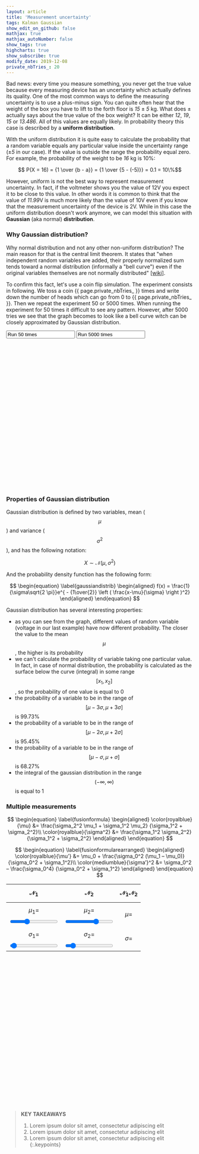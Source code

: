 ```yaml
---
layout: article
title: 'Measurement uncertainty'
tags: Kalman Gaussian
show_edit_on_github: false
mathjax: true
mathjax_autoNumber: false
show_tags: true
highcharts: true
show_subscribe: true
modify_date: 2019-12-08
private_nbTries_: 20
---
```


Bad news: every time you measure something, you never get the true value because every measuring device has an uncertainty which actually defines its quality. <!--more-->
One of the most common ways to define the measuring uncertainty is to use a plus-minus sign. You can quite often hear that the weight of the box you have to lift to the forth floor is *15* ± *5* kg. What does ± actually says about the true value of the box weight? It can be either *12*, *19*, *15* or *13.486*. All of this values are equally likely. In probability theory this case is described by a **uniform distribution**. 

<!-- It may also be referred to as rectangular distribution. In order to say that the variable $$X$$ takes its value from the uniform distribution with the range $$[a,b]$$ we will use the following notation: $$ X \sim U(a,b) $$ -->

With the uniform distribution it is quite easy to calculate the probability that a random variable equals any particular value inside the uncertainty range (±*5* in our case). If the value is outside the range the probability equal zero. For example, the probability of the weight to be *16* kg is 10%:

$$ P(X = 16) = {1 \over {b - a}} = {1 \over {5 - (-5)}} = 0.1 = 10\%$$

<!-- The probability that a normal random variable X equals any particular value is 0. -->

However, uniform is not the best way to represent measurement uncertainty. In fact, if the voltmeter shows you the value of 12V you expect it to be close to this value. In other words it is common to think that the value of *11.99*V is much more likely than the value of 10V even if you know that the measurement uncertainty of the device is 2V. While in this case the uniform distribution doesn't work anymore, we can model this situation with **Gaussian** (aka normal) **distribution**.

### Why Gaussian distribution?

Why normal distribution and not any other non-uniform distribution? The main reason for that is the central limit theorem. It states that "when independent random variables are added, their properly normalized sum tends toward a normal distribution (informally a "bell curve") even if the original variables themselves are not normally distributed" [\[wiki\]](https://en.wikipedia.org/wiki/Central_limit_theorem).

To confirm this fact, let's use a coin flip simulation. The experiment consists in following. We toss a coin {{ page.private_nbTries_ }} times and write down the number of heads which can go from 0 to {{ page.private_nbTries_ }}. Then we repeat the experiment 50 or 5000 times. When running the experiment for 50 times it difficult to see any pattern. However, after 5000 tries we see that the graph becomes to look like a bell curve witch can be closely approximated by Gaussian distribution.

<input type="btnBlue" onclick="simulateGauss(50)"   value="Run 50 times"   readonly="readonly"/>
<input type="btnBlue" onclick="simulateGauss(5000)" value="Run 5000 times" readonly="readonly"/>
<div id="gaussSimulation" style="width:100%; height:400px;"></div>
<script>
{
  var nbTries = {{ page.private_nbTries_ }};
  var data = new Array(nbTries+1).fill(0);
  var labels = new Array(nbTries+1).fill(0);
  for (var i = 0; i < nbTries+1; i++) labels[i] = i;

  var headerPostFix = "/" + nbTries + " flipping heads";
  var myChartSimu = Highcharts.chart('gaussSimulation', {
    chart: {
      type: 'column'
    },
    title: {
      text:''
    },
    credits: {
      enabled: true
    },
    xAxis: {
      categories: labels,
      gridLineWidth: 1,
    },
    yAxis: {
      min: 0,
      gridLineWidth: 1,
      title: {
        text: 'Number of experiments'
      }
    },
    tooltip: {
      headerFormat: '<span style="font-size:12px">{point.key}' + headerPostFix + '</span><table>',
      pointFormat: '<tr><td style="color:{series.color};padding:0">Number of outcomes: </td>' +
        '<td style="padding:0"><b>{point.y:.0f}</b></td></tr>',
      footerFormat: '</table>',
      shared: true,
      useHTML: true
    },
    plotOptions: {
      column: {
        pointPadding: 0.01,
        borderWidth: 1
      }
    },
    series: [{
      name: 'Number of heads',
      data: data,
      color: '#5bc0de'
    },{
      name: 'Probability density function',
      type: 'spline',
      dashStyle: 'DashDot',
      color: '#1d7892',
      data: data,
      tooltip: {
        pointFormat: ""
      }
    }]
  });

  function runSimulation(nTimes) {
    var out = 0;
    for (var i = 0; i < nbTries; i++) {
      var heads = Math.random() >= 0.5;
      if (heads) out++;
    }
    return out;
  }

  function simulateGauss(nbRuns) {
    data = new Array(nbTries+1).fill(0);
    for (var i = 0; i < nbRuns; i++) {
      var res = runSimulation(nbTries);
      data[res]++;
    }
    var yMax = (nbRuns == 50) ? 15 : 1250;
    myChartSimu.series[0].setData(data);
    myChartSimu.yAxis[0].update({
      max: yMax
    })
    myChartSimu.series[1].setData(data);
    myChartSimu.redraw();
  }

  simulateGauss(5000)
  }
</script>

### Properties of Gaussian distribution

Gaussian distribution is defined by two variables, mean ($$\mu$$) and variance ($$\sigma^2$$), and has the following notation:

$$ X \sim \mathcal{N}(\mu,\,\sigma^{2}) $$

And the probability density function has the following form:

$$
\begin{equation} \label{gaussiandistrib} 
\begin{aligned} 
f(x) = \frac{1}{\sigma\sqrt{2 \pi}}e^{ - {1\over{2}} \left ( \frac{x-\mu}{\sigma} \right )^2}
\end{aligned} 
\end{equation}
$$

Gaussian distribution has several interesting properties:
* as you can see from the graph, different values of random variable (voltage in our last example) have now different probability. The closer the value to the mean $$\mu$$, the higher is its probability
* we can't calculate the probability of variable taking one particular value. In fact, in case of normal distribution, the probability is calculated as the surface
below the curve (integral) in some range $$[x_1,x_2]$$, so the probability of one value is equal to 0
* the probability of a variable to be in the range of $$[\mu-3\sigma,\mu+3\sigma]$$ is 99.73%
* the probability of a variable to be in the range of $$[\mu-2\sigma,\mu+2\sigma]$$ is 95.45%
* the probability of a variable to be in the range of $$[\mu-\sigma,\mu+\sigma]$$ is 68.27%
* the integral of the gaussian distribution in the range $$(-\infty,\infty)$$ is equal to 1




### Multiple measurements

$$
\begin{equation} \label{fusionformula} 
\begin{aligned} 
\color{royalblue}{\mu} &= \frac{\sigma_2^2 \mu_1 + \sigma_1^2 \mu_2} {\sigma_1^2 + \sigma_2^2}\\ 
\color{royalblue}{\sigma^2} &= \frac{\sigma_1^2 \sigma_2^2} {\sigma_1^2 + \sigma_2^2} 
\end{aligned} 
\end{equation}
$$

$$
\begin{equation} \label{fusionformularearranged} 
\begin{aligned} 
\color{royalblue}{\mu’} &= \mu_0 + \frac{\sigma_0^2 (\mu_1 – \mu_0)} {\sigma_0^2 + \sigma_1^2}\\ 
\color{mediumblue}{\sigma’}^2 &= \sigma_0^2 – \frac{\sigma_0^4} {\sigma_0^2 + \sigma_1^2} 
\end{aligned} 
\end{equation}
$$

| $$ \mathcal{N}_1 $$ | $$ \mathcal{N}_2 $$| $$ \mathcal{N}_1 \mathcal{N}_2 $$ |
|:----:|:----:|:----:|
| $$\mu_1 = $$ <output id="mean1value"></output> <input class="slider" style="background: #70D6FF;" type="range" id="mean1"  min="2" max="8" step="0.01" value="4"   oninput="updateGauss1()"> | $$\mu_2 = $$ <output id="mean2value"></output> <input class="slider" style="background: #F4E773;" type="range" id="mean2"  min="2" max="8" step="0.01" value="6"   oninput="updateGauss2()"> | $$ \mu = $$ <b><output id="meanRvalue"></output></b> |
| $$\sigma_1 = $$ <output id="sigma1value"></output> <input class="slider" style="background: #70D6FF;" type="range" id="sigma1" min="0.2" max="2" step="0.01" value="0.25" oninput="updateGauss1()"> | $$\sigma_2 = $$ <output id="sigma2value"></output> <input class="slider" style="background: #F4E773;" type="range" id="sigma2" min="0.2" max="2" step="0.01" value="0.4" oninput="updateGauss2()"> | $$ \sigma = $$ <b><output id="sigmaRvalue"></output></b>|

<div id="gaussCombination" style="width:100%; height:400px;"></div>
<script>
{
  var mean1,mean2,sigma1,sigma2,mean,sigma;
  var nbPoints = 18;
  var yMin = 0;
  var yMax = 3;
  var colors = ['#70D6FF', '#F4E773', '#E56399'];
  var myChart = Highcharts.chart('gaussCombination', {
    chart: {
        type: 'areaspline',
        animation: false
    },
    title: {
        text: ''
    },
    credits: {
      enabled: true
    },
    xAxis: {
      min: 2,
      max: 8,
      gridLineWidth: 1
    },
    yAxis: {
        title: {
            text: ''
        },
        min: yMin,
        max: yMax
    },
    tooltip: {
      headerFormat: '<span style="font-size:12px">x = {point.x:.3f}</span></br>',
      pointFormat: '<span style="font-size:12px">f(x) = {point.y:.3f}</span>',
      shared: false,
      useHTML: true
    },
    plotOptions: {
      series: {
        marker: {
          enabled: false
        }
      }
    },
    navigator: {
      series: {
        label: {
          enabled: false
        }
      }
    },
    series: [{
        dashStyle: 'shortdot',
        shadow: false,
        useHTML: true,
        name: '<span id="MJXc-Node-238" class="mjx-msubsup"><span class="mjx-base" style="margin-right: -0.159em;"><span id="MJXc-Node-239" class="mjx-texatom"><span id="MJXc-Node-240" class="mjx-mrow"><span id="MJXc-Node-241" class="mjx-mi"><span class="mjx-char MJXc-TeX-cal-R" style="padding-top: 0.505em; padding-bottom: 0.354em; padding-right: 0.159em;">N</span></span></span></span></span><span class="mjx-sub" style="font-size: 100%; vertical-align: -0.212em; padding-right: 0.071em;"><span id="MJXc-Node-242" class="mjx-mn" style=""><span class="mjx-char MJXc-TeX-main-R" style="padding-top: 0.354em; padding-bottom: 0.354em;">1</span></span></span></span>',
        color: colors[0],
        data: [],
    }, {
        dashStyle: 'shortdot',
        shadow: false,
        useHTML: true,
        name: '<span id="MJXc-Node-238" class="mjx-msubsup"><span class="mjx-base" style="margin-right: -0.159em;"><span id="MJXc-Node-239" class="mjx-texatom"><span id="MJXc-Node-240" class="mjx-mrow"><span id="MJXc-Node-241" class="mjx-mi"><span class="mjx-char MJXc-TeX-cal-R" style="padding-top: 0.505em; padding-bottom: 0.354em; padding-right: 0.159em;">N</span></span></span></span></span><span class="mjx-sub" style="font-size: 100%; vertical-align: -0.212em; padding-right: 0.071em;"><span id="MJXc-Node-242" class="mjx-mn" style=""><span class="mjx-char MJXc-TeX-main-R" style="padding-top: 0.354em; padding-bottom: 0.354em;">2</span></span></span></span>',
        color: colors[1],
        data: []
    }, {
        useHTML: true,
        name: '<span id="MJXc-Node-238" class="mjx-msubsup"><span class="mjx-base" style="margin-right: -0.159em;"><span id="MJXc-Node-239" class="mjx-texatom"><span id="MJXc-Node-240" class="mjx-mrow"><span id="MJXc-Node-241" class="mjx-mi"><span class="mjx-char MJXc-TeX-cal-R" style="padding-top: 0.505em; padding-bottom: 0.354em; padding-right: 0.159em;">N</span></span></span></span></span><span class="mjx-sub" style="font-size: 100%; vertical-align: -0.212em; padding-right: 0.071em;"><span id="MJXc-Node-242" class="mjx-mn" style=""><span class="mjx-char MJXc-TeX-main-R" style="padding-top: 0.354em; padding-bottom: 0.354em;">1</span></span></span></span><span id="MJXc-Node-238" class="mjx-msubsup"><span class="mjx-base" style="margin-right: -0.159em;"><span id="MJXc-Node-239" class="mjx-texatom"><span id="MJXc-Node-240" class="mjx-mrow"><span id="MJXc-Node-241" class="mjx-mi"><span class="mjx-char MJXc-TeX-cal-R" style="padding-top: 0.505em; padding-bottom: 0.354em; padding-right: 0.159em;">N</span></span></span></span></span><span class="mjx-sub" style="font-size: 100%; vertical-align: -0.212em; padding-right: 0.071em;"><span id="MJXc-Node-242" class="mjx-mn" style=""><span class="mjx-char MJXc-TeX-main-R" style="padding-top: 0.354em; padding-bottom: 0.354em;">2</span></span></span></span>',
        lineWidth: 2,
        color: colors[2],
        data: []
    },{
      showInLegend:false, 
      name: 'mu_1',
      color: colors[0],
      type:'line',
      dashStyle: 'shortdash',
      lineWidth: 2,
      dataLabels: { 
        enabled: false,
        color:'black',
        crop:false,
        overflow:'none',
        x: 25, 
        y: 35,
        formatter: function() {
          return mean1.toFixed(2);
        }
      }
    },{
      showInLegend:false, 
      name: 'mu_2',
      color: colors[1],
      type:'line',
      dashStyle: 'shortdash',
      lineWidth: 2,
      dataLabels: { 
        enabled: false,
        color:'black',
        crop:false,
        overflow:'none',
        x: 25, 
        y: 35,
        formatter: function() {
          return mean2.toFixed(2);
        }
      }
    },{
      showInLegend:false, 
      name: 'mu_2',
      color: colors[2],
      type:'line',
      dashStyle: 'shortdash',
      lineWidth: 2,
      dataLabels: { 
        enabled: false,
        color:'black',
        crop:false,
        overflow:'none',
        x: 25, 
        y: 35,
        formatter: function() {
          return mean.toFixed(2);
        }
      }
    }]
  });

  function estimateGauss(mean,sigma){
    data = [];
    var sigmasigma2 = 2*sigma*sigma;
    var scale = 1.0/(sigma*Math.sqrt(2*Math.PI));
    for (var i = 0; i < nbPoints; ++i){
      var x = -4*sigma + mean + i*8*sigma/nbPoints;
      var y = scale * Math.exp(-Math.pow(x-mean,2)/sigmasigma2);

      data.push({
        x: x,
        y: y,
      })
    }
    return data;
  }

  function updateGauss1(){
    mean1  = parseFloat(document.getElementById("mean1").value);
    sigma1 = parseFloat(document.getElementById("sigma1").value);

    document.getElementById('mean1value').value = mean1.toFixed(3);
    document.getElementById('sigma1value').value = sigma1.toFixed(3);

    data1 = estimateGauss(mean1,sigma1);
    myChart.series[0].setData(data1,false);
    myChart.series[0].redraw(false);
    myChart.series[3].setData([{x:mean1,y:yMin},{x:mean1,y:yMax, dataLabels: { enabled: true }}],false);
    myChart.series[3].redraw(false);

    updateGaussProduct();
  }

  function updateGauss2(){
    mean2  = parseFloat(document.getElementById("mean2").value);
    sigma2 = parseFloat(document.getElementById("sigma2").value);

    document.getElementById('mean2value').value = mean2.toFixed(3);
    document.getElementById('sigma2value').value = sigma2.toFixed(3);

    data2 = estimateGauss(mean2,sigma2);
    myChart.series[1].setData(data2,false);
    myChart.series[1].redraw(false);
    myChart.series[4].setData([{x:mean2,y:yMin},{x:mean2,y:yMax, dataLabels: { enabled: true }}],false);
    myChart.series[4].redraw(false);
    updateGaussProduct();
  }

  function updateGaussProduct(){
    sigma22 = sigma2 * sigma2; 
    sigma12 = sigma1 * sigma1;
    mean = (sigma22 * mean1 + sigma12 * mean2) / (sigma22 + sigma12);
    sigma = Math.sqrt((sigma22 * sigma12) / (sigma22 + sigma12));

    document.getElementById('meanRvalue').value = mean.toFixed(3);
    document.getElementById('sigmaRvalue').value = sigma.toFixed(3);

    dataR = estimateGauss(mean,sigma);
    myChart.series[2].setData(dataR,false);
    myChart.series[2].redraw(false);
    myChart.series[5].setData([{x:mean,y:yMin},{x:mean,y:yMax, dataLabels: { enabled: true }}],false);
    myChart.series[5].redraw(false);
  }

  updateGauss1(); 
  mean1value.value = mean1.toFixed(3);
  sigma1value.value = sigma1.toFixed(3);
  updateGauss2(); 
  mean2value.value = mean2.toFixed(3);
  sigma2value.value = sigma2.toFixed(3);
}
</script>

> **KEY TAKEAWAYS**
> 
> 1. Lorem ipsum dolor sit amet, consectetur adipiscing elit
> 2. Lorem ipsum dolor sit amet, consectetur adipiscing elit
> 3. Lorem ipsum dolor sit amet, consectetur adipiscing elit
{:.keypoints}


<!-- 
<div id="uniformDistribution" style="width:100%; height:400px;"></div>
<script>
{
Highcharts.chart('uniformDistribution', {

  title: {
      text: 'Uniform distribution'
  },
  yAxis: {
      title: {
          text: 'Number of Employees'
      }
  },
  legend: {
      layout: 'vertical',
      align: 'right',
      verticalAlign: 'middle'
  },
  credits: {
    enabled: false
  },
  series: [{
      name: 'Uniform',
      data: [
        {x:0,y:0},
        {x:10,y:0},
        {x:10,y:0.1},
        {x:15,y:0.1},
        {x:20,y:0.1},
        {x:20,y:0},
        {x:30,y:0},
      ]
  }],

  tooltip: {
    enabled:
  }
  plotOptions: {
    lineWidth: 2
  },
  responsive: {
      rules: [{
          condition: {
              maxWidth: 400,
              maxHeight: 400
          },
          chartOptions: {
              legend: {
                  layout: 'horizontal',
                  align: 'center',
                  verticalAlign: 'bottom'
              }
          }
      }]
  }
});
}
</script>

 -->
